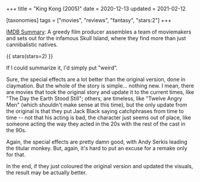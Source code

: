 +++
title = "King Kong (2005)"
date = 2020-12-13
updated = 2021-02-12

[taxonomies]
tags = ["movies", "reviews", "fantasy", "stars:2"]
+++

[IMDB Summary](https://www.imdb.com/title/tt0360717/): A greedy film
producer assembles a team of moviemakers and sets out for the infamous
Skull Island, where they find more than just cannibalistic natives.

<!-- more -->

{{ stars(stars=2) }}

If I could summarize it, I'd simply put "weird".

Sure, the special effects are a lot better than the original version,
done in claymation. But the whole of the story is simple... nothing
new. I mean, there are movies that took the original story and update
it to the current times, like "The Day the Earth Stood Still"; others,
are timeless, like "Twelve Angry Men" (which shouldn't make sense at
this time), but the only update from the original is that they put
Jack Black saying catchphrases from time to time -- not that his
acting is bad, the character just seems out of place, like someone
acting the way they acted in the 20s with the rest of the cast in the
90s.

Again, the special effects are pretty damn good, with Andy Serkis
leading the titular monkey. But, again, it's hard to put an excuse for
a remake only for that.

In the end, if they just coloured the original version and updated the
visuals, the result may be actually better.
